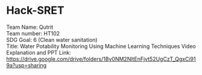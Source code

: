 # Hack-SRET
Team Name: Qutrit\
Team number: HT102\
SDG Goal: 6 (Clean water sanitation)\
Title: Water Potability Monitoring Using Machine Learning Techniques
Video Explanation and PPT Link: https://drive.google.com/drive/folders/1By0NM2NltEnFjvt52UgCzT_QgxCi919a?usp=sharing

